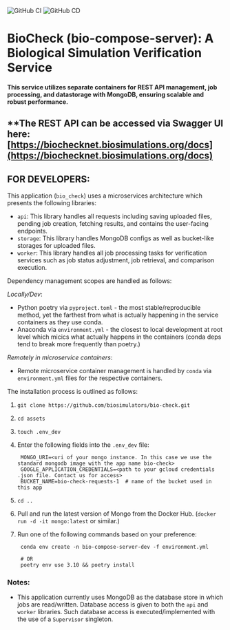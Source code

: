 ![GitHub CI](https://github.com/biosimulators/bio-check/actions/workflows/ci.yaml/badge.svg)
![GitHub CD](https://github.com/biosimulators/bio-check/actions/workflows/cd.yaml/badge.svg)
# BioCheck (bio-compose-server): A Biological Simulation Verification Service
#### __This service utilizes separate containers for REST API management, job processing, and datastorage with MongoDB, ensuring scalable and robust performance.__

## **The REST API can be accessed via Swagger UI here: [https://biochecknet.biosimulations.org/docs](https://biochecknet.biosimulations.org/docs)

## **FOR DEVELOPERS:**

This application (`bio_check`) uses a microservices architecture which presents the following libraries:

- `api`: This library handles all requests including saving uploaded files, pending job creation, fetching results, and contains the user-facing endpoints.
- `storage`: This library handles MongoDB configs as well as bucket-like storages for uploaded files.
- `worker`: This library handles all job processing tasks for verification services such as job status adjustment, job retrieval, and comparison execution.

Dependency management scopes are handled as follows:

_*Locally/Dev*_:
- Python poetry via `pyproject.toml` - the most stable/reproducible method, yet the farthest from what is actually happening in the service containers as they use conda.
- Anaconda via `environment.yml` - the closest to local development at root level which micics what actually happens in the containers (conda deps tend to break more frequently than poetry.)

_*Remotely in microservice containers*_:
- Remote microservice container management is handled by `conda` via `environment.yml` files for the respective containers.

The installation process is outlined as follows:

1. `git clone https://github.com/biosimulators/bio-check.git`
2. `cd assets`
3. `touch .env_dev`
4. Enter the following fields into the `.env_dev` file: 
        
        MONGO_URI=<uri of your mongo instance. In this case we use the standard mongodb image with the app name bio-check>
        GOOGLE_APPLICATION_CREDENTIALS=<path to your gcloud credentials .json file. Contact us for access>
        BUCKET_NAME=bio-check-requests-1  # name of the bucket used in this app
5. `cd ..`
6. Pull and run the latest version of Mongo from the Docker Hub. (`docker run -d -it mongo:latest` or similar.)
7. Run one of the following commands based on your preference:
         
        conda env create -n bio-compose-server-dev -f environment.yml
        
        # OR
        poetry env use 3.10 && poetry install


### Notes:
- This application currently uses MongoDB as the database store in which jobs are read/written. Database access is given to both the `api` and `worker` libraries. Such database access is 
executed/implemented with the use of a `Supervisor` singleton.

